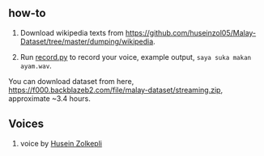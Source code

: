 ## how-to

1. Download wikipedia texts from https://github.com/huseinzol05/Malay-Dataset/tree/master/dumping/wikipedia.

2. Run [record.py](record.py) to record your voice, example output, `saya suka makan ayam.wav`.

You can download dataset from here, https://f000.backblazeb2.com/file/malay-dataset/streaming.zip, approximate ~3.4 hours.

## Voices

1. voice by [Husein Zolkepli](https://www.linkedin.com/in/husein-zolkepli/)
